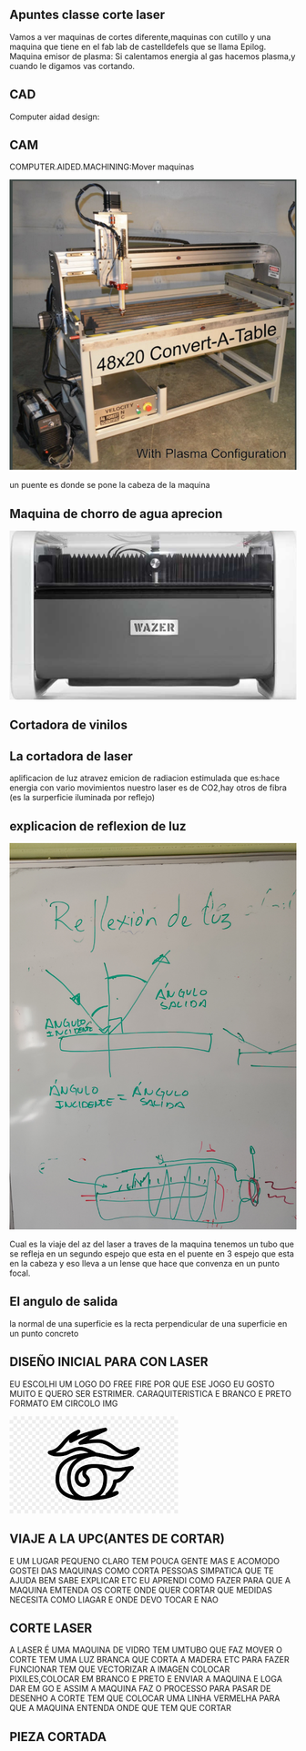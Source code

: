 ## Apuntes classe corte laser
Vamos a ver maquinas de cortes diferente,maquinas con cutillo y una maquina que tiene en el fab lab de castelldefels que se llama
Epilog.
Maquina emisor de plasma:
Si calentamos energia al gas hacemos plasma,y cuando le digamos vas cortando.


## CAD

Computer aidad design:


## CAM

COMPUTER.AIDED.MACHINING:Mover maquinas


![](https://github.com/Wesley3455/Soldadura-y-disegn-3.e/blob/main/Captura%20de%20pantalla%20de%202021-04-15%2012-21-26.png)

un puente es donde se pone la cabeza de la maquina 


## Maquina de chorro de agua aprecion

![](https://github.com/Wesley3455/Soldadura-y-disegn-3.e/blob/main/Captura%20de%20pantalla%20de%202021-04-15%2012-29-57.png)

## Cortadora de vinilos


## La cortadora de laser 

aplificacion de luz atravez emicion de radiacion estimulada 
que es:hace energia con vario movimientos 
nuestro laser es de CO2,hay otros de fibra 
(es la surperficie iluminada por reflejo)


## explicacion de reflexion de luz

![](https://github.com/Wesley3455/Soldadura-y-disegn-3.e/blob/main/1618486927886.jpg)


Cual es la viaje del az del laser a traves de la maquina tenemos un tubo que se refleja en un segundo espejo que esta en el puente en 3 espejo que esta en la cabeza y eso lleva a un lense que hace que convenza en un  punto focal.

## El angulo de salida

la normal de una superficie es la recta perpendicular de una superficie en un punto concreto 



## DISEÑO INICIAL PARA CON LASER

EU ESCOLHI UM LOGO DO FREE FIRE POR QUE ESE JOGO EU GOSTO MUITO E QUERO SER ESTRIMER.
CARAQUITERISTICA E BRANCO E PRETO FORMATO EM CIRCOLO
IMG

![](https://github.com/Wesley3455/Soldadura-y-disegn-3.e/blob/main/images.png)

## VIAJE A LA UPC(ANTES DE CORTAR)

E UM LUGAR PEQUENO CLARO TEM POUCA GENTE MAS E ACOMODO GOSTEI DAS MAQUINAS COMO CORTA 
PESSOAS SIMPATICA QUE TE AJUDA BEM SABE EXPLICAR ETC
EU APRENDI COMO FAZER PARA QUE A MAQUINA EMTENDA OS CORTE ONDE QUER CORTAR QUE MEDIDAS NECESITA 
COMO LIAGAR E ONDE DEVO TOCAR E NAO 

## CORTE LASER  

A LASER É UMA MAQUINA DE VIDRO TEM UMTUBO QUE FAZ MOVER O CORTE TEM UMA 
LUZ BRANCA QUE CORTA A MADERA ETC
PARA FAZER FUNCIONAR TEM QUE VECTORIZAR A IMAGEN COLOCAR PIXILES,COLOCAR EM BRANCO E PRETO E ENVIAR A MAQUINA 
E LOGA DAR EM GO E ASSIM A MAQUINA FAZ O PROCESSO
PARA PASAR DE DESENHO A CORTE TEM QUE COLOCAR UMA LINHA VERMELHA PARA QUE A MAQUINA ENTENDA 
ONDE QUE TEM QUE CORTAR 

## PIEZA CORTADA 
